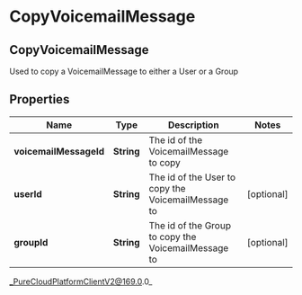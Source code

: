 # CopyVoicemailMessage

## CopyVoicemailMessage
Used to copy a VoicemailMessage to either a User or a Group

## Properties

|Name | Type | Description | Notes|
|------------ | ------------- | ------------- | -------------|
| **voicemailMessageId** | **String** | The id of the VoicemailMessage to copy | |
| **userId** | **String** | The id of the User to copy the VoicemailMessage to | [optional] |
| **groupId** | **String** | The id of the Group to copy the VoicemailMessage to | [optional] |



_PureCloudPlatformClientV2@169.0.0_
